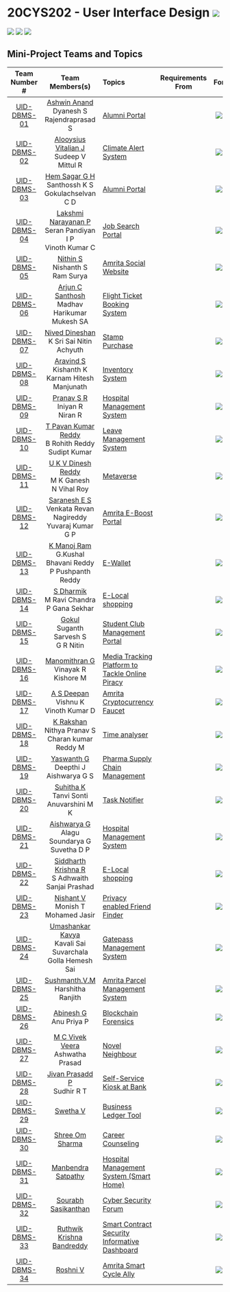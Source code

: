 # 20CYS202 - User Interface Design ![](https://img.shields.io/badge/-Completed-darkgreen)
![](https://img.shields.io/badge/Batch-21CYS-lightgreen) ![](https://img.shields.io/badge/UG-blue) ![](https://img.shields.io/badge/Subject-UID-blue)

## Mini-Project Teams and Topics

| Team Number # | Team Members(s) | Topics | Requirements <br> From | For | Reviewed <br> and Accepted | 
|:-------------:|:---------------:|:-------|:----------------:|:-------:|:---------------------:|
| [UID-DBMS-01](Mini-Project/1) | [Ashwin Anand](https://ashuvwxyz.github.io/20CYS202-UID/Mini-Project) <br> Dyanesh S <br> Rajendraprasad S |   [Alumni Portal](Mini-Project/1) |  | ![](https://img.shields.io/badge/Dept-blue) | ![](https://img.shields.io/badge/Completed-darkgreen) | 
| [UID-DBMS-02](Mini-Project/2) | [Alooysius Vitalian J](https://vitalian2021.github.io/20CYS202-UID/Mini-Project) <br> Sudeep V <br> Mittul R | [Climate Alert System](Mini-Project/2) |  | ![](https://img.shields.io/badge/BRIG-purple) | ![](https://img.shields.io/badge/Accepted-green) |
| [UID-DBMS-03](Mini-Project/3) | [Hem Sagar G H](https://hemsagar11.github.io/20CYS202-UID/Mini-Project) <br> Santhossh K S <br> Gokulachselvan C D | [Alumni Portal](Mini-Project/3) |  | ![](https://img.shields.io/badge/Dept-blue) | ![](https://img.shields.io/badge/Completed-darkgreen) |
| [UID-DBMS-04](Mini-Project/4) | [Lakshmi Narayanan P](https://lakshminarayan-p.github.io/20CYS202-UID/Mini-Project) <br> Seran Pandiyan I P <br> Vinoth Kumar C| [Job Search Portal](Mini-Project/4) |  | ![](https://img.shields.io/badge/Dept-blue)  | ![](https://img.shields.io/badge/Completed-darkgreen)  |
| [UID-DBMS-05](Mini-Project/5) | [Nithin S](https://ronin7823.github.io/20CYS202-UID/Mini-Project) <br> Nishanth S <br> Ram Surya | [Amrita Social Website](Mini-Project/5) |  | ![](https://img.shields.io/badge/Univ-darkblue) | ![](https://img.shields.io/badge/Accepted-green)|
| [UID-DBMS-06](Mini-Project/6) | [Arjun C Santhosh](https://arjun013H.github.io/20CYS202-UID/Mini-Project) <br> Madhav Harikumar <br> Mukesh SA | [Flight Ticket Booking System](Mini-Project/6) | | ![](https://img.shields.io/badge/BRIG-purple) | ![](https://img.shields.io/badge/Completed-darkgreen) |
| [UID-DBMS-07](Mini-Project/7) | [Nived Dineshan](https://nivedd.github.io/20CYS202-UID/Mini-Project) <br> K Sri Sai Nitin <br> Achyuth |  [Stamp Purchase](Mini-Project/7) |  | ![](https://img.shields.io/badge/BRIG-purple) | ![](https://img.shields.io/badge/Completed-darkgreen) |
| [UID-DBMS-08](Mini-Project/8) | [Aravind S](https://aravind0347.github.io/20CYS202-UID/Mini-Project) <br> Kishanth K <br> Karnam Hitesh Manjunath | [Inventory System](Mini-Project/8) |  | ![](https://img.shields.io/badge/BRIG-purple) | ![](https://img.shields.io/badge/Completed-darkgreen) |
| [UID-DBMS-09](Mini-Project/9) | [Pranav S R](https://pranav10112003.github.io/20CYS202-UID/Mini-Project) <br> Iniyan R <br> Niran  R | [Hospital Management System](Mini-Project/9) |  | ![](https://img.shields.io/badge/BRIG-purple) | ![](https://img.shields.io/badge/Completed-darkgreen) |
| [UID-DBMS-10](Mini-Project/10) | [T Pavan Kumar Reddy](https://tpavankumarreddy.github.io/20CYS202-UID/Mini-Project) <br> B Rohith Reddy  <br> Sudipt Kumar | [Leave Management System](Mini-Project/10) |  | ![](https://img.shields.io/badge/BRIG-purple) | ![](https://img.shields.io/badge/Completed-darkgreen)  |
| [UID-DBMS-11](Mini-Project/11) | [U K V Dinesh Reddy](https://dineshredddy4512.github.io/20CYS202-UID/Mini-Project) <br> M K Ganesh <br> N Vihal Roy | [Metaverse](Mini-Project/11) |  | ![](https://img.shields.io/badge/BRIG-purple) | ![](https://img.shields.io/badge/Completed-darkgreen)  |
| [UID-DBMS-12](Mini-Project/12) | [Saranesh E S](https://saranesh296.github.io/20CYS202-UID/Mini-Project) <br> Venkata Revan Nagireddy <br> Yuvaraj Kumar G P |  [Amrita E-Boost Portal](Mini-Project/12) | | ![](https://img.shields.io/badge/Univ-darkblue) | ![](https://img.shields.io/badge/Completed-darkgreen) <br/> |
| [UID-DBMS-13](Mini-Project/13) | [K Manoj Ram](https://manojram8.github.io/20CYS202-UID/Mini-Project) <br> G.Kushal Bhavani Reddy <br> P Pushpanth Reddy | [E-Wallet](Mini-Project/13) | | ![](https://img.shields.io/badge/Univ-darkblue) | ![](https://img.shields.io/badge/Completed-darkgreen) |
| [UID-DBMS-14](Mini-Project/14) | [S Dharmik](https://dharmik03scoob.github.io/20CYS202-UID/Mini-Project) <br> M Ravi Chandra <br> P Gana Sekhar| [E-Local shopping](Mini-Project/14) | | ![](https://img.shields.io/badge/BRIG-purple) | ![](https://img.shields.io/badge/Accepted-green) |
| [UID-DBMS-15](Mini-Project/15) | [Gokul](https://gokul2003g.github.io/20CYS202-UID/Mini-Project) <br> Suganth Sarvesh S <br> G R Nitin | [Student Club Management Portal](Mini-Project/15) | | ![](https://img.shields.io/badge/Univ-darkblue) | ![](https://img.shields.io/badge/Completed-darkgreen) |
| [UID-DBMS-16](Mini-Project/16) | [Manomithran G](https://0xaL4te.github.io/20CYS202-UID/Mini-Project) <br> Vinayak R <br> Kishore M | [Media Tracking Platform to Tackle Online Piracy](Mini-Project/16) | | ![](https://img.shields.io/badge/BRIG-purple) | ![](https://img.shields.io/badge/Completed-darkgreen) |
| [UID-DBMS-17](Mini-Project/17) | [A S Deepan](https://infamousdegen.github.io/20CYS202-UID/Mini-Project) <br> Vishnu K <br> Vinoth Kumar D |  [Amrita Cryptocurrency Faucet](Mini-Project/17) | | ![](https://img.shields.io/badge/BRIG-purple) | ![](https://img.shields.io/badge/Completed-darkgreen)  |
| [UID-DBMS-18](Mini-Project/18) | [K Rakshan](https://rakshan-k.github.io/20CYS202-UID/Mini-Project) <br> Nithya Pranav S <br> Charan kumar Reddy M | [Time analyser](Mini-Project/18) | | ![](https://img.shields.io/badge/Ramaguru-black) | ![](https://img.shields.io/badge/Accepted-green) |
| [UID-DBMS-19](Mini-Project/19) | [Yaswanth G](https://yaswanth-12.github.io/20CYS202-UID/Mini-Project) <br> Deepthi J <br> Aishwarya G S | [Pharma Supply Chain Management](Mini-Project/19) | | ![](https://img.shields.io/badge/BRIG-purple) | ![](https://img.shields.io/badge/Completed-darkgreen) | 
| [UID-DBMS-20](Mini-Project/20) | [Suhitha K](https://ssuhitha.github.io/20CYS202-UID/Mini-Project) <br> Tanvi Sonti <br> Anuvarshini M K | [Task Notifier](Mini-Project/20) | | ![](https://img.shields.io/badge/Ramaguru-black) | ![](https://img.shields.io/badge/Completed-darkgreen) |
| [UID-DBMS-21](Mini-Project/21) | [Aishwarya G](https://aishwarya2004g.github.io/20CYS202-UID/Mini-Project) <br> Alagu Soundarya G <br> Suvetha D P | [Hospital Management System](Mini-Project/21) |  | ![](https://img.shields.io/badge/BRIG-purple) | ![](https://img.shields.io/badge/Completed-darkgreen) |
| [UID-DBMS-22](Mini-Project/22) | [Siddharth Krishna R](https://siddharthkrishna-r.github.io/20CYS202-UID/Mini-Project) <br> S Adhwaith <br> Sanjai Prashad | [E-Local shopping](Mini-Project/22) | | ![](https://img.shields.io/badge/BRIG-purple) | ![](https://img.shields.io/badge/Accepted-green) |
| [UID-DBMS-23](Mini-Project/23) | [Nishant V](https://nishantv2.github.io/20CYS202-UID/Mini-Project) <br> Monish T <br> Mohamed Jasir | [Privacy enabled Friend Finder](Mini-Project/23) |  | ![](https://img.shields.io/badge/BRIG-purple) | ![](https://img.shields.io/badge/Completed-darkgreen)  |
| [UID-DBMS-24](Mini-Project/24) | [Umashankar Kavya](https://umashankarkavya.github.io/20CYS202-UID/Mini-Project) <br> Kavali Sai Suvarchala <br> Golla Hemesh Sai | [Gatepass Management System](Mini-Project/24) | |  ![](https://img.shields.io/badge/Univ-darkblue) | ![](https://img.shields.io/badge/Completed-darkgreen) |
| [UID-DBMS-25](Mini-Project/25) |  [Sushmanth.V.M](https://Sushmanthvm.github.io/20CYS202-UID/Mini-Project) <br> Harshitha Ranjith  | [Amrita Parcel Management System](Mini-Project/25) |  | ![](https://img.shields.io/badge/Univ-darkblue) | ![](https://img.shields.io/badge/Completed-darkgreen) |
| [UID-DBMS-26](Mini-Project/26) | [Abinesh G](https://abi-008.github.io/20CYS202-UID/Mini-Project) <br> Anu Priya P | [Blockchain Forensics](Mini-Project/26) | | ![](https://img.shields.io/badge/BRIG-purple) | ![](https://img.shields.io/badge/Completed-darkgreen) | 
| [UID-DBMS-27](Mini-Project/27) | [M C Vivek Veera](https://vivek-veera.github.io/20CYS202-UID/Mini-Project) <br> Ashwatha Prasad | [Novel Neighbour](Mini-Project/27) | | ![](https://img.shields.io/badge/BRIG-purple) | ![](https://img.shields.io/badge/Accepted-green) |
| [UID-DBMS-28](Mini-Project/28) | [Jivan Prasadd P](https://jivanprasadd.github.io/20CYS202-UID/Mini-Project) <br> Sudhir R T | [Self-Service Kiosk at Bank](Mini-Project/28) | | ![](https://img.shields.io/badge/BRIG-purple) | ![](https://img.shields.io/badge/Completed-darkgreen) |
| [UID-DBMS-29](Mini-Project/29) | [Swetha V](https://swethav79.github.io/20CYS202-UID/Mini-Project) | [Business Ledger Tool](Mini-Project/29) | | ![](https://img.shields.io/badge/BRIG-purple) | ![](https://img.shields.io/badge/Completed-darkgreen) |
| [UID-DBMS-30](Mini-Project/30) | [Shree Om Sharma](https://shreeom03.github.io/20CYS202-UID/Mini-Project) | [Career Counseling](Mini-Project/30) | | ![](https://img.shields.io/badge/BRIG-purple) | ![](https://img.shields.io/badge/Completed-darkgreen) <br/> |
| [UID-DBMS-31](Mini-Project/31) | [Manbendra Satpathy](https://manbendra2014.github.io/20CYS202-UID/Mini-Project) |  [Hospital Management System (Smart Home)](Mini-Project/31) | | ![](https://img.shields.io/badge/BRIG-purple) | ![](https://img.shields.io/badge/Completed-darkgreen)  | 
| [UID-DBMS-32](Mini-Project/32) | [Sourabh Sasikanthan](https://CYS20212025.github.io/20CYS202-UID/Mini-Project) |  [Cyber Security Forum](Mini-Project/32) | | ![](https://img.shields.io/badge/Dept-blue) | ![](https://img.shields.io/badge/Completed-darkgreen) |
| [UID-DBMS-33](Mini-Project/33) | [Ruthwik Krishna Bandreddy](https://ruthwik2610.github.io/20CYS202-UID/Mini-Project) | [Smart Contract Security Informative Dashboard](Mini-Project/33) | | ![](https://img.shields.io/badge/BRIG-purple) |  ![](https://img.shields.io/badge/Completed-darkgreen) | 
| [UID-DBMS-34](Mini-Project/34) | [Roshni V](https://ceramapleheart.github.io/20CYS202-UID/mini-project/) | [Amrita Smart Cycle Ally](Mini-Project/34) |  | ![](https://img.shields.io/badge/BRIG-purple) | ![](https://img.shields.io/badge/Accepted-green)  | 
